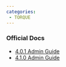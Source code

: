 ```yaml
---
categories:
 - TORQUE
---
```

### Official Docs

-   [4.0.1 Admin
    Guide](http://www.adaptivecomputing.com/resources/docs/torque/4-0-1/help.htm)
-   [4.1.0 Admin
    Guide](http://www.adaptivecomputing.com/resources/docs/torque/4-1-0/help.htm)

